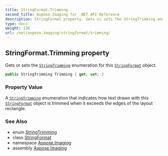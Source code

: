 ```yaml
---
title: StringFormat.Trimming
second_title: Aspose.Imaging for .NET API Reference
description: StringFormat property. Gets or sets the StringTrimming enumeration for this StringFormat object
type: docs
weight: 130
url: /net/aspose.imaging/stringformat/trimming/
---
```

## StringFormat.Trimming property

Gets or sets the [`StringTrimming`](../../stringtrimming/) enumeration for this [`StringFormat`](../) object.

```csharp
public StringTrimming Trimming { get; set; }
```

### Property Value

A [`StringTrimming`](../../stringtrimming/) enumeration that indicates how text drawn with this [`StringFormat`](../) object is trimmed when it exceeds the edges of the layout rectangle.

### See Also

* enum [StringTrimming](../../stringtrimming/)
* class [StringFormat](../)
* namespace [Aspose.Imaging](../../stringformat/)
* assembly [Aspose.Imaging](../../../)


